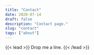 ```yaml
---
title: "Contact"
date: 2020-07-14
draft: false
description: "Contact page."
slug: "contact"
tags: ["about"]
---
```


{{< lead >}}
Drop me a line.
{{< /lead >}}


